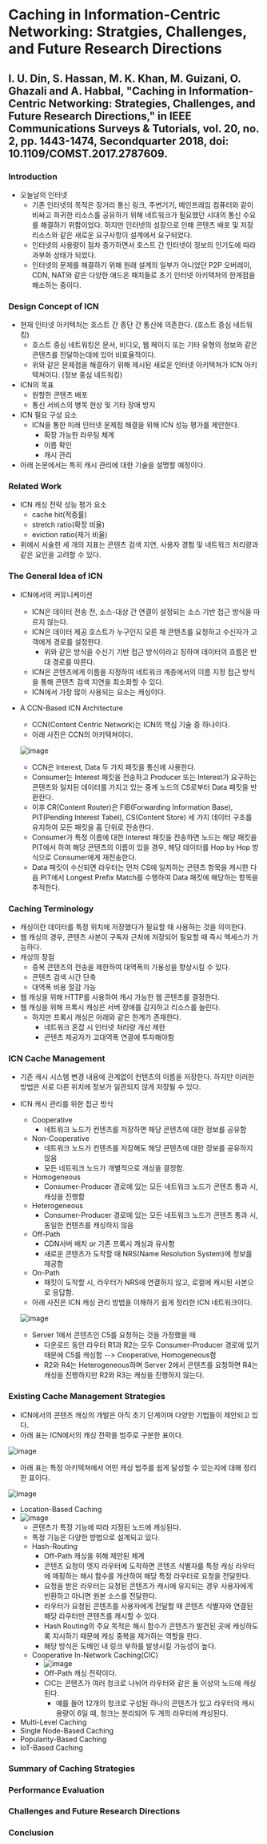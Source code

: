 # Caching in Information-Centric Networking: Stratgies, Challenges, and Future Research Directions
## I. U. Din, S. Hassan, M. K. Khan, M. Guizani, O. Ghazali and A. Habbal, "Caching in Information-Centric Networking: Strategies, Challenges, and Future Research Directions," in IEEE Communications Surveys & Tutorials, vol. 20, no. 2, pp. 1443-1474, Secondquarter 2018, doi: 10.1109/COMST.2017.2787609.
### Introduction
- 오늘날의 인터넷
    - 기존 인터넷의 목적은 장거리 통신 링크, 주변기기, 메인프레임 컴퓨터와 같이 비싸고 희귀한 리소스를 공유하기 위해 네트워크가 필요했던 시대의 통신 수요를 해결하기 위함이었다. 하지만 인터넷의 성장으로 인해 콘텐츠 배포 및 저장 리소스와 같은 새로운 요구사항이 설계에서 요구되었다.
    - 인터넷의 사용량이 점차 증가하면서 호스트 간 인터넷이 정보의 인기도에 따라 과부화 상태가 되었다.
    - 인터넷의 문제를 해결하기 위해 원래 설계의 일부가 아니었던 P2P 오버레이, CDN, NAT와 같은 다양한 애드온 패치들로 초기 인터넷 아키텍처의 한계점을 해소하는 중이다.
    

### Design Concept of ICN
- 현재 인터넷 아키텍처는 호스트 간 종단 간 통신에 의존한다. (호스트 중심 네트워킹)
    - 호스트 중심 네트워킹은 문서, 비디오, 웹 페이지 또는 기타 유형의 정보와 같은 콘텐츠를 전달하는데에 있어 비효율적이다.
    - 위와 같은 문제점을 해결하기 위해 제시된 새로운 인터넷 아키텍쳐가 ICN 아키텍쳐이다. (정보 중심 네트워킹)
- ICN의 목표
    - 원할한 콘텐츠 배포
    - 통신 서비스의 병목 현상 및 기타 장애 방지
- ICN 필요 구성 요소
    - ICN을 통한 미래 인터넷 문제점 해결을 위해 ICN 성능 평가를 제안한다.
        - 확장 가능한 라우팅 체계
        - 이름 확인
        - 캐시 관리
- 아래 논문에서는 특히 캐시 관리에 대한 기술을 설명할 예정이다.


### Related Work
- ICN 캐싱 전략 성능 평가 요소
    - cache hit(적중률)
    - stretch ratio(확장 비율)
    - eviction ratio(제거 비율)
- 위에서 서술한 세 개의 지표는 콘텐츠 검색 지연, 사용자 경험 및 네트워크 처리량과 같은 요인을 고려할 수 있다.


### The General Idea of ICN
- ICN에서의 커뮤니케이션
    - ICN은 데이터 전송 전, 소스-대상 간 연결이 설정되는 소스 기반 접근 방식을 따르지 않는다.
    - ICN은 데이터 제공 호스트가 누구인지 모른 채 콘텐츠를 요청하고 수신자가 고객에게 경로를 설정한다.
        - 위와 같은 방식을 수신기 기반 접근 방식이라고 칭하며 데이터의 흐름은 반대 경로를 따른다.
    - ICN은 콘텐츠에게 이름을 지정하여 네트워크 계층에서의 이름 지정 접근 방식을 통해 콘텐츠 검색 지연을 최소화할 수 있다.
    - ICN에서 가장 많이 사용되는 요소는 캐싱이다.


- A CCN-Based ICN Architecture
    - CCN(Content Centric Network)는 ICN의 핵심 기술 중 하나이다.
    - 아래 사진은 CCN의 아키텍쳐이다.


    ![image](https://github.com/WoogiBoogi1129/ICN-NDN-Study/assets/110087545/d4209c26-38c5-430a-8d6f-e08a82941a09)
    - CCN은 Interest, Data 두 가지 패킷을 통신에 사용한다.
    - Consumer는 Interest 패킷을 전송하고 Producer 또는 Interest가 요구하는 콘텐츠와 일치된 데이터를 가지고 있는 중계 노드의 CS로부터 Data 패킷을 반환한다.
    - 이후 CR(Content Router)은 FIB(Forwarding Information Base), PIT(Pending Interest Tabel), CS(Content Store) 세 가지 데이터 구조를 유지하여 모든 패킷을 홉 단위로 전송한다.
    - Consumer가 특정 이름에 대한 Interest 패킷을 전송하면 노드는 해당 패킷을 PIT에서 하여 해당 콘텐츠의 이름이 있을 경우, 해당 데이터를 Hop by Hop 방식으로 Consumer에게 재전송한다.
    - Data 패킷이 수신되면 라우터는 먼저 CS에 일치하는 콘텐츠 항목을 캐시한 다음 PIT에서 Longest Prefix Match를 수행하여 Data 패킷에 해당하는 항목을 추적한다.


### Caching Terminology
- 캐싱이란 데이터를 특정 위치에 저장했다가 필요할 때 사용하는 것을 의미한다.
- 웹 캐싱의 경우, 콘텐츠 사본이 구독자 근처에 저장되어 필요할 때 즉시 엑세스가 가능하다.
- 캐싱의 장점
    - 중복 콘텐츠의 전송을 제한하여 대역폭의 가용성을 향상시킬 수 있다.
    - 콘텐츠 검색 시간 단축
    - 대역폭 비용 절감 가능
- 웹 캐싱을 위해 HTTP를 사용하여 캐시 가능한 웹 콘텐츠를 결정한다.
- 웹 캐싱을 위해 프록시 캐싱은 서버 장애를 감지하고 리소스를 늘린다.
    - 하지만 프록시 캐싱은 아래와 같은 한계가 존재한다.
        - 네트워크 혼잡 시 인터넷 처리량 개선 제한
        - 콘텐츠 제공자가 고대역폭 연결에 투자해야함


### ICN Cache Management
- 기존 캐시 시스템 변경 내용에 관계없이 컨텐츠의 이름을 저장한다. 하지만 이러한 방법은 서로 다른 위치에 정보가 일관되지 않게 저장될 수 있다.
- ICN 캐시 관리를 위한 접근 방식
    - Cooperative
        - 네트워크 노드가 컨텐츠를 저장하면 해당 콘텐츠에 대한 정보를 공유함
    - Non-Cooperative
        - 네트워크 노드가 컨텐츠를 저장해도 해당 콘텐츠에 대한 정보를 공유하지 않음
        - 모든 네트워크 노드가 개별적으로 개싱을 결정함.
    - Homogeneous
        - Consumer-Producer 경로에 있는 모든 네트워크 노드가 콘텐츠 통과 시, 캐싱을 진행함
    - Heterogeneous
        - Consumer-Producer 경로에 있는 모든 네트워크 노드가 콘텐츠 통과 시, 동일한 컨텐츠를 캐싱하지 않음
    - Off-Path
        - CDN서버 배치 or 기존 프록시 캐싱과 유사함
        - 새로운 콘텐츠가 도착할 때 NRS(Name Resolution System)에 정보를 제공함
    - On-Path
        - 패킷이 도착할 시, 라우터가 NRS에 연결하지 않고, 로컬에 캐시된 사본으로 응답함.
    - 아래 사진은 ICN 캐싱 관리 방법을 이해하기 쉽게 정리한 ICN 네트워크이다.


    ![image](https://github.com/WoogiBoogi1129/ICN-NDN-Study/assets/110087545/07c410b6-89a0-4c22-98fb-5e42910b02ee)
    - Server 1에서 콘텐츠인 C5를 요청하는 것을 가정했을 때
        - 다운로드 동안 라우터 R1과 R2는 모두 Consumer-Producer 경로에 있기 때문에 C5를 캐싱함 --> Cooperative, Homogeneous함
        - R2와 R4는 Heterogeneous하며 Server 2에서 콘텐츠를 요청하면 R4는 캐싱을 진행하지만 R2와 R3는 캐싱을 진행하지 않는다.


### Existing Cache Management Strategies
- ICN에서의 콘텐츠 캐싱의 개발은 아직 초기 단계이며 다양한 기법들이 제안되고 있다.
- 아래 표는 ICN에서의 캐싱 전략을 범주로 구분한 표이다.


![image](https://github.com/WoogiBoogi1129/ICN-NDN-Study/assets/110087545/0b06c9bd-88db-4b82-ad1a-dda849c13d0a)
- 아래 표는 특정 아키텍쳐에서 어떤 캐싱 범주를 쉽게 달성할 수 있는지에 대해 정리한 표이다.


![image](https://github.com/WoogiBoogi1129/ICN-NDN-Study/assets/110087545/0f10ba0c-a918-4139-bf66-9d048581d025)
- Location-Based Caching
- ![image](https://github.com/WoogiBoogi1129/ICN-NDN-Study/assets/110087545/e6f63a93-b73c-49ad-af87-e4bc269a1ef1)
    - 콘텐츠가 특정 기능에 따라 지정된 노드에 캐싱된다.
    - 특정 기능은 다양한 방법으로 설계되고 있다.
    - Hash-Routing
        - Off-Path 캐싱을 위해 제안된 체계
        - 콘텐츠 요청이 엣지 라우터에 도착하면 콘텐츠 식별자를 특정 캐싱 라우터에 매핑하는 해시 함수를 게산하여 해당 특정 라우터로 요청을 전달한다.
        - 요청을 받은 라우터는 요청된 콘텐츠가 캐시에 유지되는 경우 사용자에게 반환하고 아니면 원본 소스를 전달한다.
        - 라우터가 요청된 콘텐츠를 사용자에게 전달할 때 콘텐츠 식별자와 연결된 해당 라우터만 콘텐츠를 캐시할 수 있다.
        - Hash Routing의 주요 목적은 해시 함수가 콘텐츠가 발견된 곳에 캐싱하도록 지시하기 때문에 캐싱 중복을 제거하는 역할을 한다.
        - 해당 방식은 도메인 내 링크 부하를 발생시킬 가능성이 높다.
    - Cooperative In-Network Caching(CIC)
        - ![image](https://github.com/WoogiBoogi1129/ICN-NDN-Study/assets/110087545/f9542a24-8c9d-4e32-8de9-079604ac3dcc)
        - Off-Path 캐싱 전략이다.
        - CIC는 콘텐츠가 여러 청크로 나뉘어 라우터와 같은 둘 이상의 노드에 캐싱된다.
            - 예를 들어 12개의 청크로 구성된 하나의 콘텐츠가 있고 라우터의 캐시용량이 6일 때, 청크는 분리되어 두 개의 라우터에 캐싱된다.
- Multi-Level Caching
- Single Node-Based Caching
- Popularity-Based Caching
- IoT-Based Caching
### Summary of Caching Strategies
### Performance Evaluation
### Challenges and Future Research Directions
### Conclusion